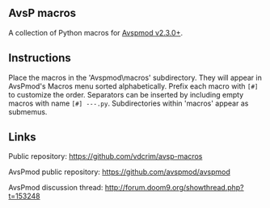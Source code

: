 AvsP macros
-----------

A collection of Python macros for [Avspmod v2.3.0+](https://github.com/avspmod/avspmod). 

Instructions
------------

Place the macros in the 'Avspmod\macros' subdirectory. They will appear in 
AvsPmod's Macros menu sorted alphabetically. Prefix each macro with `[#]` 
to customize the order. Separators can be inserted by including empty macros 
with name `[#] ---.py`. Subdirectories within 'macros' appear as submemus.

Links
-----

Public repository: <https://github.com/vdcrim/avsp-macros>

AvsPmod public repository: <https://github.com/avspmod/avspmod>

AvsPmod discussion thread: <http://forum.doom9.org/showthread.php?t=153248>

